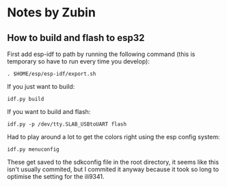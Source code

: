 # Notes by Zubin

## How to build and flash to esp32
First add esp-idf to path by running the following command (this is temporary so have to run every time you develop):
```
. $HOME/esp/esp-idf/export.sh
```

If you just want to build:
```
idf.py build
```

If you want to build and flash:
```
idf.py -p /dev/tty.SLAB_USBtoUART flash
```

Had to play around a lot to get the colors right using the esp config system:
```
idf.py menuconfig
```
These get saved to the sdkconfig file in the root directory, it seems like this isn't usually commited, but I commited it anyway because it took so long to optimise the setting for the ili9341.
